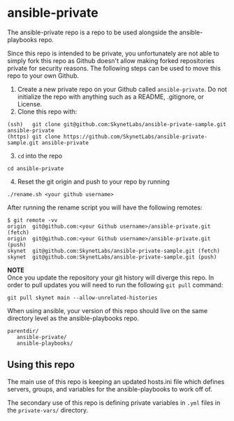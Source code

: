 # ansible-private
The ansible-private repo is a repo to be used alongside the ansible-playbooks repo.

Since this repo is intended to be private, you unfortunately are not able to
simply fork this repo as Github doesn't allow making forked repositories
private for security reasons. The following steps can be used to move this repo to your own Github.

1. Create a new private repo on your Github called `ansible-private`. Do not initialize the repo with anything such as a README, .gitignore, or License.
2. Clone this repo with: 
```
(ssh)   git clone git@github.com:SkynetLabs/ansible-private-sample.git ansible-private
(https) git clone https://github.com/SkynetLabs/ansible-private-sample.git ansible-private
```  
3. `cd` into the repo 
```
cd ansible-private
```
4. Reset the git origin and push to your repo by running 
```
./rename.sh <your github username>
```
After running the rename script you will have the following remotes:
```
$ git remote -vv
origin	git@github.com:<your Github username>/ansible-private.git (fetch)
origin	git@github.com:<your Github username>/ansible-private.git (push)
skynet	git@github.com:SkynetLabs/ansible-private-sample.git (fetch)
skynet	git@github.com:SkynetLabs/ansible-private-sample.git (push)
```


**NOTE**  
Once you update the repository your git history will diverge this repo. In order
to pull updates you will need to run the following `git pull` command:

```
git pull skynet main --allow-unrelated-histories
```

When using ansible, your version of this repo should live on the same directory level as the ansible-playbooks repo.

```
parentdir/
   ansible-private/
   ansible-playbooks/
```

## Using this repo
The main use of this repo is keeping an updated hosts.ini file which defines servers, groups, and variables for the ansible-playbooks to work off of.

The secondary use of this repo is defining private variables in `.yml` files in the `private-vars/` directory.
